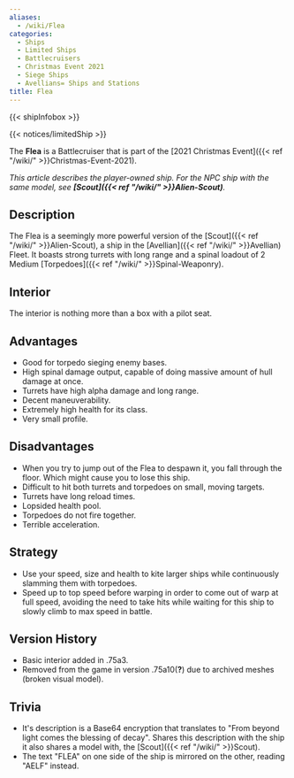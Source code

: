```yaml
---
aliases:
  - /wiki/Flea
categories:
  - Ships
  - Limited Ships
  - Battlecruisers
  - Christmas Event 2021
  - Siege Ships
  - Avellians= Ships and Stations
title: Flea
---
```


{{< shipInfobox >}}

{{< notices/limitedShip >}}

The **Flea** is a Battlecruiser that is part of the [2021 Christmas Event]({{< ref "/wiki/" >}}Christmas-Event-2021).

_This article describes the player-owned ship. For the NPC ship with the same model, see **[Scout]({{< ref "/wiki/" >}}Alien-Scout)**._

## Description

The Flea is a seemingly more powerful version of the [Scout]({{< ref "/wiki/" >}}Alien-Scout), a ship in the [Avellian]({{< ref "/wiki/" >}}Avellian) Fleet. It boasts strong turrets with long range and a spinal loadout of 2 Medium [Torpedoes]({{< ref "/wiki/" >}}Spinal-Weaponry).

## Interior

The interior is nothing more than a box with a pilot seat.

## Advantages

- Good for torpedo sieging enemy bases.
- High spinal damage output, capable of doing massive amount of hull damage at once.
- Turrets have high alpha damage and long range.
- Decent maneuverability.
- Extremely high health for its class.
- Very small profile.

## Disadvantages

- When you try to jump out of the Flea to despawn it, you fall through the floor. Which might cause you to lose this ship.
- Difficult to hit both turrets and torpedoes on small, moving targets.
- Turrets have long reload times.
- Lopsided health pool.
- Torpedoes do not fire together.
- Terrible acceleration.

## Strategy

- Use your speed, size and health to kite larger ships while continuously slamming them with torpedoes.
- Speed up to top speed before warping in order to come out of warp at full speed, avoiding the need to take hits while waiting for this ship to slowly climb to max speed in battle.

## Version History

- Basic interior added in .75a3.
- Removed from the game in version .75a10(**?**) due to archived meshes (broken visual model).

## Trivia

- It's description is a Base64 encryption that translates to "From beyond light comes the blessing of decay". Shares this description with the ship it also shares a model with, the [Scout]({{< ref "/wiki/" >}}Scout).
- The text "FLEA" on one side of the ship is mirrored on the other, reading "AELF" instead.
